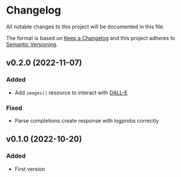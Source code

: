 # Changelog
All notable changes to this project will be documented in this file.

The format is based on [Keep a Changelog](http://keepachangelog.com/)
and this project adheres to [Semantic Versioning](http://semver.org/).

## v0.2.0 (2022-11-07)
### Added
- Add `images()` resource to interact with [DALL-E](https://beta.openai.com/docs/api-reference/images)

### Fixed
- Parse completions create response with logprobs correctly

## v0.1.0 (2022-10-20)
### Added
- First version
